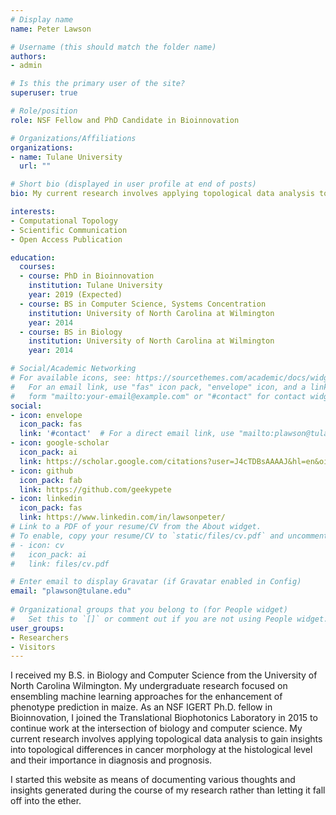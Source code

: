 ```yaml
---
# Display name
name: Peter Lawson 

# Username (this should match the folder name)
authors:
- admin

# Is this the primary user of the site?
superuser: true

# Role/position
role: NSF Fellow and PhD Candidate in Bioinnovation

# Organizations/Affiliations
organizations:
- name: Tulane University 
  url: ""

# Short bio (displayed in user profile at end of posts)
bio: My current research involves applying topological data analysis to gain insights into topological differences in cancer morphology at the histological level and their importance in diagnosis and prognosis.

interests:
- Computational Topology 
- Scientific Communication 
- Open Access Publication

education:
  courses:
  - course: PhD in Bioinnovation 
    institution: Tulane University
    year: 2019 (Expected)
  - course: BS in Computer Science, Systems Concentration
    institution: University of North Carolina at Wilmington 
    year: 2014
  - course: BS in Biology 
    institution: University of North Carolina at Wilmington 
    year: 2014

# Social/Academic Networking
# For available icons, see: https://sourcethemes.com/academic/docs/widgets/#icons
#   For an email link, use "fas" icon pack, "envelope" icon, and a link in the
#   form "mailto:your-email@example.com" or "#contact" for contact widget.
social:
- icon: envelope
  icon_pack: fas
  link: '#contact'  # For a direct email link, use "mailto:plawson@tulane.edu".
- icon: google-scholar
  icon_pack: ai
  link: https://scholar.google.com/citations?user=J4cTDBsAAAAJ&hl=en&oi=sra
- icon: github
  icon_pack: fab
  link: https://github.com/geekypete
- icon: linkedin
  icon_pack: fas
  link: https://www.linkedin.com/in/lawsonpeter/
# Link to a PDF of your resume/CV from the About widget.
# To enable, copy your resume/CV to `static/files/cv.pdf` and uncomment the lines below.  
# - icon: cv
#   icon_pack: ai
#   link: files/cv.pdf

# Enter email to display Gravatar (if Gravatar enabled in Config)
email: "plawson@tulane.edu"
  
# Organizational groups that you belong to (for People widget)
#   Set this to `[]` or comment out if you are not using People widget.  
user_groups:
- Researchers
- Visitors
---
```


I received my B.S. in Biology and Computer Science from the University of North Carolina Wilmington. My undergraduate research focused on ensembling machine learning approaches for the enhancement of phenotype prediction in maize. As an NSF IGERT Ph.D. fellow in Bioinnovation, I joined the Translational Biophotonics Laboratory in 2015 to continue work at the intersection of biology and computer science. My current research involves applying topological data analysis to gain insights into topological differences in cancer morphology at the histological level and their importance in diagnosis and prognosis.

I started this website as means of documenting various thoughts and insights generated during the course of my research rather than letting it fall off into the ether.
